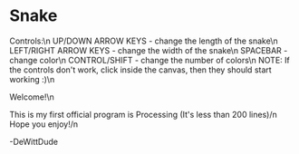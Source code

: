 # Snake

  Controls:\n
  UP/DOWN ARROW KEYS - change the length of the snake\n
  LEFT/RIGHT ARROW KEYS - change the width of the snake\n
  SPACEBAR - change color\n
  CONTROL/SHIFT - change the number of colors\n
  NOTE: If the controls don't work, click inside the canvas, then they should start working :)\n
  
  Welcome!\n

  This is my first official program is Processing (It's less than 200 lines)/n
  Hope you enjoy!/n
  
  -DeWittDude
